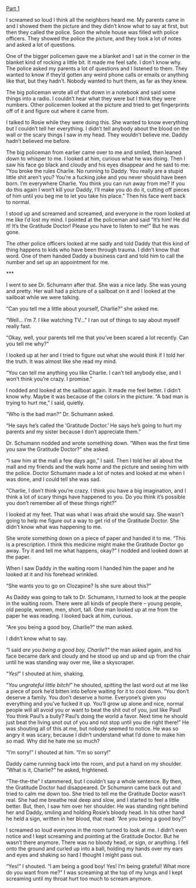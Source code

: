 [Part 1](https://www.reddit.com/r/nosleep/comments/172fzrl/before_the_gratitude_wall/)

I screamed so loud I think all the neighbors heard me. My parents came in and I showed them the picture and they didn’t know what to say at first, but then they called the police. Soon the whole house was filled with police officers. They showed the police the picture, and they took a lot of notes and asked a lot of questions.


  
One of the bigger policemen gave me a blanket and I sat in the corner in the blanket kind of rocking a little bit. It made me feel safe. I don’t know why. The police asked my parents a lot of questions and I listened to them. They wanted to know if they’d gotten any weird phone calls or emails or anything like that, but they hadn’t. Nobody wanted to hurt them, as far as they knew.
  


The big policeman wrote all of that down in a notebook and said some things into a radio. I couldn’t hear what they were but I think they were numbers. Other policemen looked at the picture and tried to get fingerprints off of it and figure out where it came from.
  


I talked to Rosie while they were doing this. She wanted to know everything but I couldn’t tell her everything. I didn’t tell anybody about the blood on the wall or the scary things I saw in my head. They wouldn’t believe me. Daddy hadn’t believed me before.
  


The big policeman from earlier came over to me and smiled, then leaned down to whisper to me. I looked at him, curious what he was doing. Then I saw his face go black and cloudy and his eyes disappear and he said to me: “You broke the rules Charlie. No running to Daddy. You really are a stupid little shit aren’t you? You’re a fucking joke and you never should have been born. I’m everywhere Charlie. You think you can run away from me? If you do this again I won’t kill your Daddy, I’ll make you do do it, cutting off pieces of him until you beg me to let you take his place.” Then his face went back to normal. 
  


I stood up and screamed and screamed, and everyone in the room looked at me like I’d lost my mind. I pointed at the policeman and said “It’s him! He did it! It’s the Gratitude Doctor! Please you have to listen to me!” But he was gone.
  


The other police officers looked at me sadly and told Daddy that this kind of thing happens to kids who have been through trauma. I didn’t know that word. One of them handed Daddy a business card and told him to call the number and set up an appointment for me.
  


\*\*\*
  
	

I went to see Dr. Schumann after that. She was a nice lady. She was young and pretty. Her wall had a picture of a sailboat on it and I looked at the sailboat while we were talking.
  
	

“Can you tell me a little about yourself, Charlie?” she asked me.
  
	

“Well… I’m 7. I like watching TV…” I ran out of things to say about myself really fast.
  


“Okay, well, your parents tell me that you’ve been scared a lot recently. Can you tell me why?”
  
	

I looked up at her and I tried to figure out what she would think if I told her the truth. It was almost like she read my mind.
  
	

“You can tell me anything you like Charlie. I can’t tell anybody else, and I won’t think you’re crazy. I promise.”
  
	

I nodded and looked at the sailboat again. It made me feel better. I didn’t know why. Maybe it was because of the colors in the picture. “A bad man is trying to hurt me,” I said, quietly.
  
	

“Who is the bad man?” Dr. Schumann asked.
  
	

“He says he’s called the ‘Gratitude Doctor.’ He says he’s going to hurt my parents and my sister because I don’t appreciate them.”
  
	

Dr. Schumann nodded and wrote something down. “When was the first time you saw the Gratitude Doctor?” she asked.
  
	

“I saw him at the mall a few days ago,” I said. Then I told her all about the mall and my friends and the walk home and the picture and seeing him with the police. Doctor Schumann made a lot of notes and looked at me when I was done, and I could tell she was sad.
  
	

“Charlie, I don’t think you’re crazy. I think you have a big imagination, and I think a lot of scary things have happened to you. Do you think it’s possible you don’t remember all of these things right?”
  
	

I looked at my feet. That was what I was afraid she would say. She wasn’t going to help me figure out a way to get rid of the Gratitude Doctor. She didn’t know what was happening to me. 
  
	

She wrote something down on a piece of paper and handed it to me. “This is a prescription. I think this medicine might make the Gratitude Doctor go away. Try it and tell me what happens, okay?” I nodded and looked down at the paper. 
  
	

When I saw Daddy in the waiting room I handed him the paper and he looked at it and his forehead wrinkled. 
  
	

“She wants you to go on Clozapine? Is she sure about this?”
  
	

As Daddy was going to talk to Dr. Schumann, I turned to look at the people in the waiting room. There were all kinds of people there – young people, old people, women, men, short, tall. One man looked up at me from the paper he was reading. I looked back at him, curious.
  
	

“Are you being a good boy, Charlie?” the man asked.
  
	

I didn’t know what to say.
  
	

“I said *are you being a good boy, Charlie*?” the man asked again, and his face became dark and cloudy and he stood up and up and up from the chair until he was standing way over me, like a skyscraper.
  
	

“*Yes!*” I shouted at him, shaking.
  
	

“*You ungrateful little bitch!*” he shouted, spitting the last word out at me like a piece of pork he’d bitten into before waiting for it to cool down. “You don’t deserve a family. You don’t deserve a home. Everyone’s given you everything and you’ve fucked it up. You’ll grow up alone and nice, normal people will all avoid you or want to beat the shit out of you, just like Paul! You think Paul’s a bully? Paul’s doing the world a favor. Next time he should just beat the living snot out of you and not stop until you die right there!” He was shouting all of this at me, but nobody seemed to notice. He was so angry it was scary, because I didn’t understand what I’d done to make him so mad. Why did he hate me so much?
  
	

“I’m sorry!” I shouted at him. “I’m so sorry!”
  
	

Daddy came running back into the room, and put a hand on my shoulder. “What is it, Charlie?” he asked, frightened.
  
	

“The-the-the” I stammered, but I couldn’t say a whole sentence. By then, the Gratitude Doctor had disappeared. Dr Schumann came back out and tried to calm me down too. She tried to tell me the Gratitude Doctor wasn’t real. She had me breathe real deep and slow, and I started to feel a little better. But, then, I saw him over her shoulder. He was standing right behind her and Daddy, smiling and holding Rosie’s bloody head. In his other hand he held a sign, written in her blood, that read: “Are you being a good boy?”
  
	

I screamed so loud everyone in the room turned to look at me. I didn’t even notice and I kept screaming and pointing at the Gratitude Doctor. But he wasn’t there anymore. There was no bloody head, or sign, or anything. I fell onto the ground and curled up into a ball, holding my hands over my ears and eyes and shaking so hard I thought I might pass out.
  
	

“Yes!” I shouted. “I am being a good boy! Yes! I’m being grateful! What more do you want from me?” I was screaming at the top of my lungs and I kept screaming until my throat hurt too much to scream anymore.